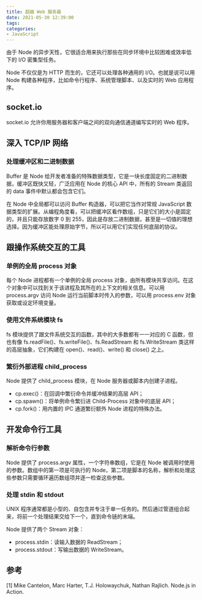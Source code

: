 ```yaml
---
title: 超越 Web 服务器
date: 2021-05-30 12:39:00
tags:
categories:
- JavaScript
---
```



由于 Node 的异步天性，它很适合用来执行那些在同步环境中比较困难或效率低下的 I/O 密集型任务。

Node 不仅仅是为 HTTP 而生的，它还可以处理各种通用的 I/O。也就是说可以用 Node 构建各种程序，比如命令行程序、系统管理脚本、以及实时的 Web 应用程序。


## socket.io
socket.io 允许你用服务器和客户端之间的双向通信通道编写实时的 Web 程序。

## 深入 TCP/IP 网络
### 处理缓冲区和二进制数据
Buffer 是 Node 给开发者准备的特殊数据类型，它是一块长度固定的二进制数据，缓冲区既快又轻，广泛应用在 Node 的核心 API 中，所有的 Stream 类返回的 data 事件中默认都会包含它们。

在 Node 中全局都可以访问 Buffer 构造器，可以把它当作对常规 JavaScript 数据类型的扩展。从编程角度看，可以把缓冲区看作数组，只是它们的大小是固定的，并且只能存放数字 0 到 255，因此是存放二进制数据，甚至是一切值的理想选择。因为缓冲区能处理原始字节，所以可以用它们实现任何底层的协议。

## 跟操作系统交互的工具
### 单例的全局 process 对象
每个 Node 进程都有一个单例的全局 process 对象，由所有模块共享访问。在这个对象中可以找到关于该进程及其所在的上下文的相关信息。可以用 process.argv 访问 Node 运行当前脚本时传入的参数，可以用 process.env 对象获取或设定环境变量。


### 使用文件系统模块 fs
fs 模块提供了跟文件系统交互的函数，其中的大多数都有一一对应的 C 函数，但也有像 fs.readFile()、fs.writeFile()、fs.ReadStream 和 fs.WriteStream 类这样的高层抽象，它们构建在 open()、read()、write() 和 close() 之上。


### 繁衍外部进程 child_process
Node 提供了 child_process 模块，在 Node 服务器或脚本内创建子进程。
- cp.exec()：在回调中繁衍命令并缓冲结果的高层 API；
- cp.spawn()：将单例命令繁衍进 Child-Process 对象中的底层 API；
- cp.fork()：用内置的 IPC 通道繁衍额外 Node 进程的特殊办法。


## 开发命令行工具
### 解析命令行参数
Node 提供了 process.argv 属性，一个字符串数组，它是在 Node 被调用时使用的参数。数组中的第一项是可执行的 Node，第二项是脚本的名称，解析和处理这些参数只需要循环遍历数组项并逐一检查这些参数。

### 处理 stdin 和 stdout
UNIX 程序通常都是小型的、自包含并专注于单一任务的。然后通过管道组合起来，将前一个处理结果交给下一个，直到命令链的末端。

Node 提供了两个 Stream 对象：
- process.stdin：读输入数据的 ReadStream；
- process.stdout：写输出数据的 WriteStream。


## 参考
[1] Mike Cantelon, Marc Harter, T.J. Holowaychuk, Nathan Rajlich. Node.js in Action.